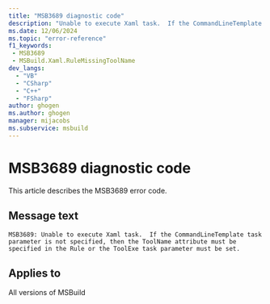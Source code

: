 ```yaml
---
title: "MSB3689 diagnostic code"
description: "Unable to execute Xaml task.  If the CommandLineTemplate task parameter is not specified, then the ToolName attribute must be specified in the Rule or the ToolExe task parameter must be set."
ms.date: 12/06/2024
ms.topic: "error-reference"
f1_keywords:
 - MSB3689
 - MSBuild.Xaml.RuleMissingToolName
dev_langs:
  - "VB"
  - "CSharp"
  - "C++"
  - "FSharp"
author: ghogen
ms.author: ghogen
manager: mijacobs
ms.subservice: msbuild
---
```


# MSB3689 diagnostic code

<!-- :::ErrorDefinitionDescription::: -->
<!-- :::editable-content name="introDescription"::: -->
This article describes the MSB3689 error code.
<!-- :::editable-content-end::: -->

## Message text

`MSB3689: Unable to execute Xaml task.  If the CommandLineTemplate task parameter is not specified, then the ToolName attribute must be specified in the Rule or the ToolExe task parameter must be set.`

<!-- :::editable-content name="postOutputDescription"::: -->
<!--
{StrBegin="MSB3689: "}
-->
<!-- :::editable-content-end::: -->
<!-- :::ErrorDefinitionDescription-end::: -->

## Applies to

All versions of MSBuild

